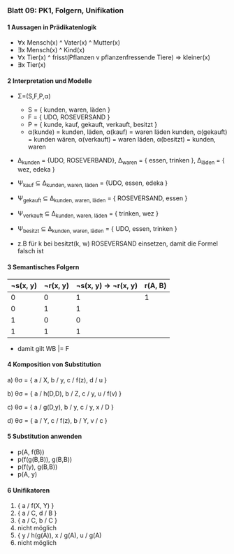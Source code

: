 ### Blatt 09: PK1, Folgern, Unifikation

#### 1 Aussagen in Prädikatenlogik

- ∀x Mensch(x) ^ Vater(x) ^ Mutter(x)
- ∃x Mensch(x) ^ Kind(x)
- ∀x Tier(x) ^ frisst(Pflanzen v pflanzenfressende Tiere) ⇒ kleiner(x)
- ∃x Tier(x) 



#### 2 Interpretation und Modelle

- Σ=(S,F,P,α)

  - S = { kunden, waren, läden }
  - F = { UDO, ROSEVERSAND }
  - P = { kunde, kauf, gekauft, verkauft, besitzt }
  - α(kunde) = kunden, läden,  α(kauf) = waren läden kunden, α(gekauft) = kunden wären, α(verkauft) = waren läden, α(besitzt) = kunden, waren

- Δ<sub>kunden</sub> = {UDO, ROSEVERBAND}, Δ<sub>waren</sub> = { essen, trinken }, Δ<sub>läden</sub> = { wez, edeka }

- Ψ<sub>kauf</sub> ⊆ Δ<sub>kunden, waren, läden</sub> = {UDO, essen, edeka }

- Ψ<sub>gekauft</sub> ⊆ Δ<sub>kunden, waren, läden</sub> = { ROSEVERSAND, essen }

- Ψ<sub>verkauft</sub> ⊆ Δ<sub>kunden, waren, läden</sub> = { trinken, wez }

- Ψ<sub>besitzt</sub> ⊆ Δ<sub>kunden, waren, läden</sub> = { UDO, essen, trinken }

- z.B für k bei besitzt(k, w) ROSEVERSAND einsetzen, damit die Formel falsch ist



#### 3 Semantisches Folgern

| ¬s(x, y) | ¬r(x, y) | ¬s(x, y) ->  ¬r(x, y) | r(A, B) |
| -------- | -------- | --------------------- | ------- |
| 0        | 0        | 1                     | 1       |
| 0        | 1        | 1                     |         |
| 1        | 0        | 0                     |         |
| 1        | 1        | 1                     |         |

- damit gilt WB |= F 



#### 4 Komposition von Substitution

a) θσ = { a / X, b / y, c / f(z), d / u }

b) θσ = { a / h(D,D), b / Z, c / y, u / f(v) }

c) θσ = { a / g(D,y), b / y, c / y, x / D }

d) θσ = { a / Y, c / f(z), b / Y, v / c }



#### 5 Substitution anwenden

- p(A, f(B))
- p(f(g(B,B)), g(B,B))
- p(f(y), g(B,B))
- p(A, y)



#### 6 Unifikatoren

1. { a / f(X, Y) }
2. { a / C, d / B }
3. { a / C, b / C }
4. nicht möglich
5. { y / h(g(A)), x / g(A), u / g(A)
6. nicht möglich